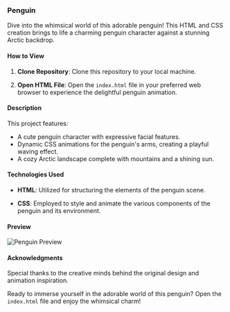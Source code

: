 ### Penguin

Dive into the whimsical world of this adorable penguin! This HTML and CSS creation brings to life a charming penguin character against a stunning Arctic backdrop.

#### How to View

1. **Clone Repository**: Clone this repository to your local machine.

2. **Open HTML File**: Open the `index.html` file in your preferred web browser to experience the delightful penguin animation.

#### Description

This project features:

- A cute penguin character with expressive facial features.
- Dynamic CSS animations for the penguin's arms, creating a playful waving effect.
- A cozy Arctic landscape complete with mountains and a shining sun.

#### Technologies Used

- **HTML**: Utilized for structuring the elements of the penguin scene.
  
- **CSS**: Employed to style and animate the various components of the penguin and its environment.

#### Preview

![Penguin Preview](preview.png)

#### Acknowledgments

Special thanks to the creative minds behind the original design and animation inspiration.

Ready to immerse yourself in the adorable world of this penguin? Open the `index.html` file and enjoy the whimsical charm!
